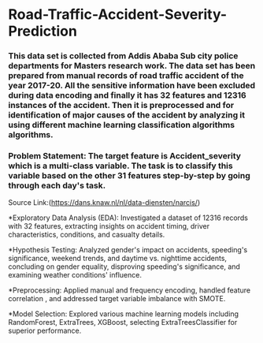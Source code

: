 # Road-Traffic-Accident-Severity-Prediction

### This data set is collected from Addis Ababa Sub city police departments for Masters research work. The data set has been prepared from manual records of road traffic accident of the year 2017-20. All the sensitive information have been excluded during data encoding and finally it has 32 features and 12316 instances of the accident. Then it is preprocessed and for identification of major causes of the accident by analyzing it using different machine learning classification algorithms algorithms.
###  Problem Statement: The target feature is Accident_severity which is a multi-class variable. The task is to classify this variable based on the other 31 features step-by-step by going through each day's task. 

Source Link:(https://dans.knaw.nl/nl/data-diensten/narcis/)

*Exploratory Data Analysis (EDA): Investigated a dataset of 12316 records with 32 features, extracting insights on accident timing, driver characteristics, conditions, and casualty details.

*Hypothesis Testing: Analyzed gender's impact on accidents, speeding's significance, weekend trends, and daytime vs. nighttime accidents, concluding on gender equality, disproving speeding's significance, and examining weather conditions' influence.

*Preprocessing: Applied manual and frequency encoding, handled feature correlation , and addressed target variable imbalance with SMOTE.

*Model Selection: Explored various machine learning models including RandomForest, ExtraTrees, XGBoost, selecting ExtraTreesClassifier for superior performance.
